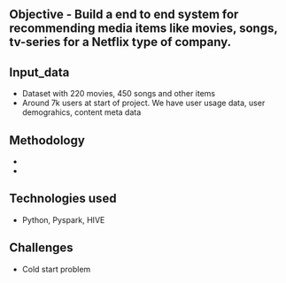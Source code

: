 ## Objective - Build a end to end system for recommending media items like movies, songs, tv-series for a Netflix type of company.

## Input_data 
* Dataset with 220 movies, 450 songs and other items 
* Around 7k users at start of project. We have user usage data, user demograhics, content meta data

## Methodology
*
*

## Technologies used
* Python, Pyspark, HIVE

## Challenges
* Cold start problem
